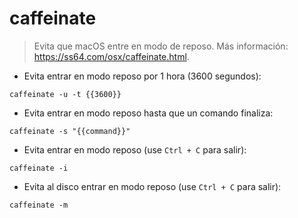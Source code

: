 # caffeinate

> Evita que macOS entre en modo de reposo.
> Más información: <https://ss64.com/osx/caffeinate.html>.

- Evita entrar en modo reposo por 1 hora (3600 segundos):

`caffeinate -u -t {{3600}}`

- Evita entrar en modo reposo hasta que un comando finaliza:

`caffeinate -s "{{command}}"`

- Evita entrar en modo reposo (use `Ctrl + C` para salir):

`caffeinate -i`

- Evita al disco entrar en modo reposo (use `Ctrl + C` para salir):

`caffeinate -m`
